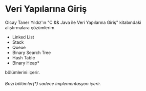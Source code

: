 # Veri Yapılarına Giriş
Olcay Taner Yıldız'ın "C && Java ile Veri Yapılarına Giriş" kitabındaki alıştırmalara çözümlerim.

* Linked List 
* Stack
* Queue
* Binary Search Tree
* Hash Table
* Binary Heap*

bölümlerini içerir. 

###### Bazı bölümler(*) sadece implementasyon içerir.